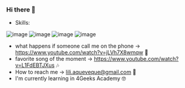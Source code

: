 ### Hi there 👋

- Skills:

![image](https://github.com/liliaqvq/liliaqvq/assets/130264861/c4ccfee6-dfd6-4d2d-8c5b-44c18932a6a6/10/10)
![image](https://github.com/liliaqvq/liliaqvq/assets/130264861/1a298578-1650-43bc-8272-e15b36dce00a)
![image](https://github.com/liliaqvq/liliaqvq/assets/130264861/856e61d6-6b1e-4025-90e0-cb138aae644e)
![image](https://github.com/liliaqvq/liliaqvq/assets/130264861/404c9312-9acd-46b5-900c-24715d57099a)




- what happens if someone call me on the phone -> https://www.youtube.com/watch?v=jLVh7X8wmqw 📱
- favorite song of the moment -> https://www.youtube.com/watch?v=L1FdEBTJXus 🎶
- How to reach me -> lili.aqueveque@gmail.com 📧
- I'm currently learning in 4Geeks Academy 🤓

<!--
**liliaqvq/liliaqvq** is a ✨ _special_ ✨ repository because its `README.md` (this file) appears on your GitHub profile.

Here are some ideas to get you started:

- 🔭 I’m currently working on ...
- 🌱 I’m currently learning ...
- 👯 I’m looking to collaborate on ...
- 🤔 I’m looking for help with ...
- 💬 Ask me about ...
- 📫 How to reach me: ...
- ⚡ Fun fact: ...
-->
